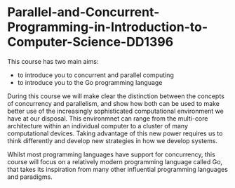 # Parallel-and-Concurrent-Programming-in-Introduction-to-Computer-Science-DD1396
This course has two main aims:
* to introduce you to concurrent and parallel computing
* to introduce you to the Go programming language

During this course we will make clear the distinction between the concepts of concurrency and parallelism, and show how both can be used to make better use of the increasingly sophisticated computational environment we have at our disposal. This environmnet can range from the multi-core architecture within an individual computer to a cluster of many computational devices. Taking advantage of this new power requires us to think differently and develop new strategies in how we develop systems.

Whilst most programming languages have support for concurrency, this course will focus on a relatively modern programming language called Go, that takes its inspiration from many other influential programming languages and paradigms. 
